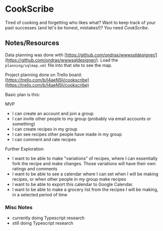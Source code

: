# CookScribe

Tired of cooking and forgetting who likes what? Want to keep track of your past successes (and let's be honest, mistakes!)? You need _CookScribe_.

## Notes/Resources
Data planning was done with [https://github.com/ondras/wwwsqldesigner/](https://github.com/ondras/wwwsqldesigner/).
Load the `planning/sqlmap.xml` file into that site to see the map.

Project planning done on Trello board:  
[https://trello.com/b/I4aeN5Ij/cookscribe](https://trello.com/b/I4aeN5Ij/cookscribe)

Basic plan is this:

MVP
- I can create an account and join a group
- I can invite other people to my group (probably via email accounts or something)
- I can create recipes in my group
- I can see recipes other people have made in my group
- I can comment and rate recipes

Further Exploration
- I want to be able to make "variations" of recipes, where I can essentially fork the recipe and make changes. Those variations will have their own ratings and comments
- I want to be able to see a calendar where I can set when I will be making recipes, or when other people in my group make recipes
- I want to be able to export this calendar to Google Calendar.
- I want to be able to make a grocery list from the recipes I will be making, in a selected period of time


### Misc Notes
- currently doing Typescript research
- still doing Typescript research